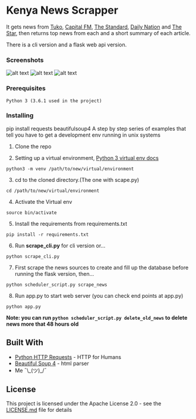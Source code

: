 # Kenya News Scrapper

It gets news from [Tuko](https:www.tuko.co.ke), [Capital FM](http://www.capitalfm.co.ke/), [The Standard](https://www.standardmedia.co.ke/), [Daily Nation](http://www.nation.co.ke/news) and [The Star](http://www.the-star.co.ke/), then returns top news from each and a short summary of each article.

There is a cli version and a flask web api version.
### Screenshots
![alt text](https://cloud.githubusercontent.com/assets/14350051/26034663/b061c69c-38c8-11e7-9c6c-cbd23fecc9c3.png)
![alt text](https://cloud.githubusercontent.com/assets/14350051/26034664/b06ca67a-38c8-11e7-87b6-efb5919989bb.png)
![alt text](https://cloud.githubusercontent.com/assets/14350051/26034665/b06d645c-38c8-11e7-817b-90769fceb77e.png)


### Prerequisites

```
Python 3 (3.6.1 used in the project)
```

### Installing
pip install requests beautifulsoup4
A step by step series of examples that tell you have to get a development env running in unix systems

1. Clone the repo

2. Setting up a virtual environment, [Python 3 virtual env docs](https://docs.python.org/3/library/venv.html)

```
python3 -m venv /path/to/new/virtual/environment
```

3. cd to the cloned directory.(The one with scape.py)

```
cd /path/to/new/virtual/environment
```

4. Activate the Virtual env

```
source bin/activate
```
5. Install the requirements from requirements.txt

```
pip install -r requirements.txt
```

6. Run __scrape_cli.py__ for cli version or...

```
python scrape_cli.py
```
7. First scrape the news sources to create and fill up the database before running the flask version, then...

```
python scheduler_script.py scrape_news
```
8. Run app.py to start web server (you can check end points at app.py)

```
python app.py
```

__Note: you can run `python scheduler_script.py delete_old_news` to delete news more that 48 hours old__
## Built With

* [Python HTTP Requests](https://github.com/kennethreitz/requests/) - HTTP for Humans
* [Beautiful Soup 4](https://www.crummy.com/software/BeautifulSoup/) - html parser
* Me ¯\\\_(ツ)_/¯

## License

This project is licensed under the Apache License 2.0 - see the [LICENSE.md](LICENSE.md) file for details
